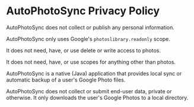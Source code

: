 # AutoPhotoSync Privacy Policy

AutoPhotoSync does not collect or publish any personal information.

AutoPhotoSync only uses Google's `photoslibrary.readonly` scope.

It does not need, have, or use delete or write access to photos.

It does not need, have, or use scopes for anything other than photos.

AutoPhotoSync is a native (Java) application that provides local sync or automatic backup of a user's Google Photo files.

AutoPhotoSync does not collect or submit end-user data, private or otherwise. It only downloads the user's Google Photos to a local directory.
